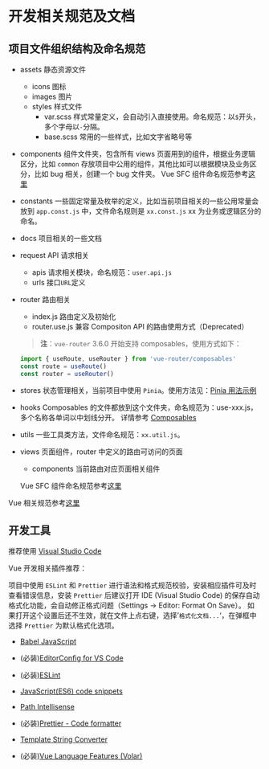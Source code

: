 # 开发相关规范及文档

## 项目文件组织结构及命名规范

- assets
  静态资源文件
  - icons 图标
  - images 图片
  - styles 样式文件
    - var.scss 样式常量定义，会自动引入直接使用。命名规范：以`$`开头，多个字母以`-`分隔。
    - base.scss 常用的一些样式，比如文字省略号等

- components
  组件文件夹，包含所有 views 页面用到的组件，根据业务逻辑区分，比如 `common` 存放项目中公用的组件，其他比如可以根据模块及业务区分，比如 bug 相关，创建一个 bug 文件夹。
  Vue SFC 组件命名规范参考[这里](https://v2.vuejs.org/v2/style-guide/?redirect=true#Multi-word-component-names-essential)
- constants
  一些固定常量及枚举的定义，比如当前项目相关的一些公用常量会放到 `app.const.js` 中，文件命名规则是 `xx.const.js`
  xx 为业务或逻辑区分的命名。
- docs
  项目相关的一些文档
- request
  API 请求相关
  - apis 请求相关模块，命名规范：`user.api.js`
  - urls 接口`URL`定义
- router
  路由相关
  - index.js 路由定义及初始化
  - router.use.js 兼容 Compositon API 的路由使用方式（Deprecated）
  > **注**：`vue-router` 3.6.0 开始支持 composables，使用方式如下：

  ```js
  import { useRoute, useRouter } from 'vue-router/composables'
  const route = useRoute()
  const router = useRouter()
  ```

- stores
  状态管理相关，当前项目中使用 `Pinia`。使用方法见：[Pinia 用法示例](./pinia.md)
- hooks
  Composables 的文件都放到这个文件夹，命名规范为：use-xxx.js，多个名称各单词以中划线分开。
  详情参考 [Composables](https://vuejs.org/guide/reusability/composables.html)
- utils
  一些工具类方法，文件命名规范：`xx.util.js`。
- views
  页面组件，router 中定义的路由可访问的页面
  - components 当前路由对应页面相关组件

  Vue SFC 组件命名规范参考[这里](https://v2.vuejs.org/v2/style-guide/?redirect=true#Multi-word-component-names-essential)

Vue 相关规范参考[这里](https://v2.vuejs.org/v2/style-guide/)

## 开发工具

推荐使用 [Visual Studio Code](https://code.visualstudio.com/download)

Vue 开发相关插件推荐：

项目中使用 `ESLint` 和 `Prettier` 进行语法和格式规范校验，安装相应插件可及时查看错误信息，安装 `Prettier` 后建议打开 IDE (Visual Studio Code) 的保存自动格式化功能，会自动修正格式问题（Settings -> Editor: Format On Save）。
如果打开这个设置后还不生效，就在文件上点右键，选择’`格式化文档...`‘，在弹框中选择 `Prettier` 为默认格式化选项。

- [Babel JavaScript](https://marketplace.visualstudio.com/items?itemName=mgmcdermott.vscode-language-babel)

- (必装)[EditorConfig for VS Code](https://marketplace.visualstudio.com/items?itemName=EditorConfig.EditorConfig)

- (必装)[ESLint](https://marketplace.visualstudio.com/items?itemName=dbaeumer.vscode-eslint)

- [JavaScript(ES6) code snippets](https://marketplace.visualstudio.com/items?itemName=xabikos.JavaScriptSnippets)

- [Path Intellisense](https://marketplace.visualstudio.com/items?itemName=christian-kohler.path-intellisense)

- (必装)[Prettier - Code formatter](https://marketplace.visualstudio.com/items?itemName=esbenp.prettier-vscode)

- [Template String Converter](https://marketplace.visualstudio.com/items?itemName=meganrogge.template-string-converter)

- (必装)[Vue Language Features (Volar)](https://marketplace.visualstudio.com/items?itemName=Vue.volar)
